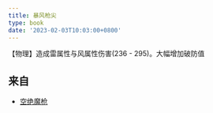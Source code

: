 ```yaml
---
title: 暴风枪尖
type: book
date: '2023-02-03T10:03:00+0800'
---
```


【物理】造成雷属性与风属性伤害(236 - 295)。大幅增加破防值

## 来自

* [空绝魔枪](/docs/物品/空绝魔枪)